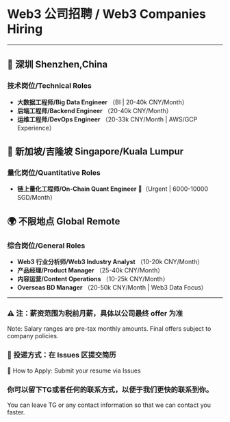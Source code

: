 # Web3 公司招聘 / Web3 Companies Hiring
---
## 📍 深圳 Shenzhen,China
### 技术岗位/Technical Roles
- **大数据工程师/Big Data Engineer** （BI | 20-40k CNY/Month）
- **后端工程师/Backend Engineer** （20-40k CNY/Month）
- **运维工程师/DevOps Engineer** （20-33k CNY/Month | AWS/GCP Experience）

## 📍 新加坡/吉隆坡 Singapore/Kuala Lumpur
### 量化岗位/Quantitative Roles
- **链上量化工程师/On-Chain Quant Engineer** 🚨（Urgent | 6000-10000 SGD/Month）

## 🌍 不限地点 Global Remote
### 综合岗位/General Roles
- **Web3 行业分析师/Web3 Industry Analyst** （10-20k CNY/Month）
- **产品经理/Product Manager** （25-40k CNY/Month）
- **内容运营/Content Operations** （10-25k CNY/Month）
- **Overseas BD Manager** （20-50k CNY/Month | Web3 Data Focus）
--- 
### ⚠️ 注：薪资范围为税前月薪，具体以公司最终 offer 为准
 Note: Salary ranges are pre-tax monthly amounts. Final offers subject to company policies.
### 📮 投递方式：在 Issues 区提交简历
 📮 How to Apply: Submit your resume via Issues
### 你可以留下TG或者任何的联系方式，以便于我们更快的联系到你。
 You can leave TG or any contact information so that we can contact you faster.
